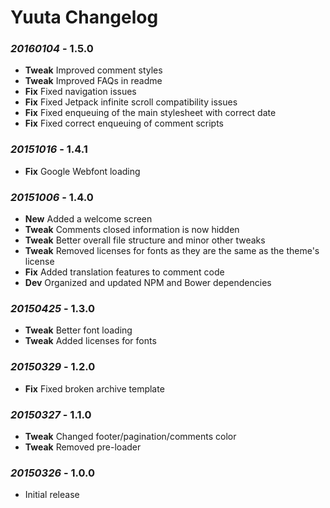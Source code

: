 # Yuuta Changelog

### *20160104* - 1.5.0
* **Tweak** Improved comment styles
* **Tweak** Improved FAQs in readme
* **Fix** Fixed navigation issues
* **Fix** Fixed Jetpack infinite scroll compatibility issues
* **Fix** Fixed enqueuing of the main stylesheet with correct date
* **Fix** Fixed correct enqueuing of comment scripts

### *20151016* - 1.4.1
* **Fix** Google Webfont loading

### *20151006* - 1.4.0
* **New** Added a welcome screen
* **Tweak** Comments closed information is now hidden
* **Tweak** Better overall file structure and minor other tweaks
* **Tweak** Removed licenses for fonts as they are the same as the theme's license
* **Fix** Added translation features to comment code
* **Dev** Organized and updated NPM and Bower dependencies

### *20150425* - 1.3.0
* **Tweak** Better font loading
* **Tweak** Added licenses for fonts

### *20150329* - 1.2.0
* **Fix** Fixed broken archive template

### *20150327* - 1.1.0
* **Tweak** Changed footer/pagination/comments color
* **Tweak** Removed pre-loader

### *20150326* - 1.0.0
* Initial release
